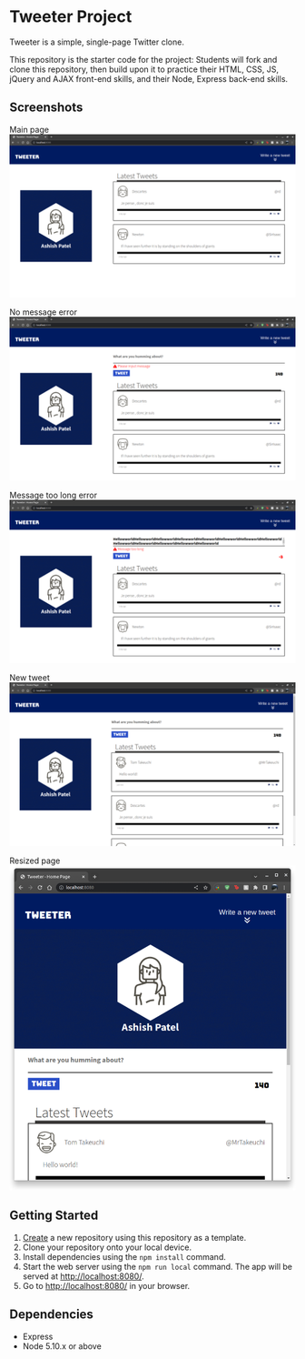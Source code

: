 # Tweeter Project

Tweeter is a simple, single-page Twitter clone.

This repository is the starter code for the project: Students will fork and clone this repository, then build upon it to practice their HTML, CSS, JS, jQuery and AJAX front-end skills, and their Node, Express back-end skills.

## Screenshots

Main page
!["Screenshot of Main page"](https://github.com/apatel924/tweeter/blob/master/docs/main-page.png)

No message error
!["Screenshot of no message "error" "](https://github.com/apatel924/tweeter/blob/master/docs/no-message-error.png)

Message too long error
!["Screenshot of message too long "error""](https://github.com/apatel924/tweeter/blob/master/docs/message%20too%20long%20error.png)

New tweet
!["Screenshot of New Tweet"](https://github.com/apatel924/tweeter/blob/master/docs/New-tweet.png)


Resized page
!["Screenshot of resized page"](https://github.com/apatel924/tweeter/blob/master/docs/portrait-mode.png)



## Getting Started

1. [Create](https://docs.github.com/en/repositories/creating-and-managing-repositories/creating-a-repository-from-a-template) a new repository using this repository as a template.
2. Clone your repository onto your local device.
3. Install dependencies using the `npm install` command.
3. Start the web server using the `npm run local` command. The app will be served at <http://localhost:8080/>.
4. Go to <http://localhost:8080/> in your browser.

## Dependencies

- Express
- Node 5.10.x or above
